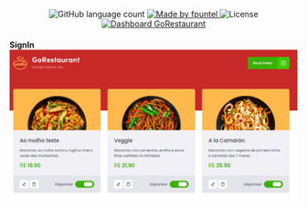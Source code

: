 <p align="center">
  <img alt="GitHub language count" src="https://img.shields.io/github/languages/count/fpuntel/GoRestaurantWeb?color=%2304D361">

  <a href="https://rocketseat.com.br">
    <img alt="Made by fpuntel" src="https://img.shields.io/badge/made%20by-fpuntel-%2304D361">
  </a>

  <img alt="License" src="https://img.shields.io/badge/license-MIT-%2304D361">

  <a href="https://github.com/fpuntel/GoRestaurantWeb/stargazers">
    <img alt="Dashboard GoRestaurant" src="https://img.shields.io/github/stars/fpuntel/GoRestaurantWeb?style=social?style=social">
  </a>
</p>

<h4>SignIn</4>
<br>
<img alt="Made by fpuntel"  src="src/images/dashboard.png">
